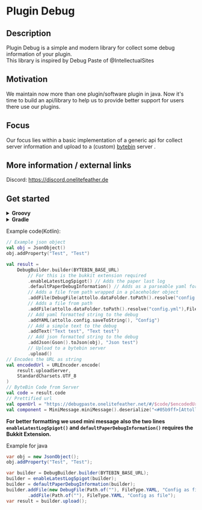# Plugin Debug

## Description
Plugin Debug is a simple and modern library for collect some debug information of your plugin.  
This library is inspired by Debug Paste of @IntellectualSites

## Motivation
We maintain now more than one plugin/software plugin in java. Now it's time to build an api/library to help us to provide better support for users there use our plugins. 

## Focus
Our focus lies within a basic implementation of a generic api for collect server information and upload to a (custom) [bytebin](https://github.com/lucko/bytebin) server .

## More information / external links

Discord: https://discord.onelitefeather.de

## Get started
<details>
<summary><strong>Groovy</strong></summary>

```groovy
dependencies {
    // Core
    implementation 'dev.themeinerlp:plugin-debug:1.0.0'
    // Bukkit Extension
    implementation 'dev.themeinerlp.plugin-debug:bukkit-extension:1.0.0'
}
```
</details>
<details>
<summary><strong>Gradle</strong></summary>

```kt
dependencies {
    // Core
    implementation("dev.themeinerlp:plugin-debug:1.0.0")
    // Bukkit Extension
    implementation("dev.themeinerlp.plugin-debug:bukkit-extension:1.0.0")
}
```
</details>

Example code(Kotlin):
```kt
// Example json object
val obj = JsonObject()
obj.addProperty("Test", "Test")

val result =
    DebugBuilder.builder(BYTEBIN_BASE_URL)
        // For this is the bukkit extension required 
        .enableLatestLogSpigot() // Adds the paper last log
        .defaultPaperDebugInformation() // Adds as a parseable yaml format some system relevant information from bukkit
        // Adds a file from path wrapped in a placeholder object
        .addFile(DebugFile(attollo.dataFolder.toPath().resolve("config.yml"),FileType.YAML,"Config as file object"))
        // Adds a file from path
        .addFile(attollo.dataFolder.toPath().resolve("config.yml"),FileType.YAML,"Config as file")
        // Add yaml formatted string to the debug
        .addYAML(attollo.config.saveToString(), "Config")
        // Add a simple text to the debug
        .addText("Text test", "Text test")
        // Add json formatted string to the debug
        .addJson(Gson().toJson(obj), "Json test")
        // Upload to a bytebin server
        .upload()
// Encodes the URL as string
val encodedUrl = URLEncoder.encode(
    result.uploadServer,
    StandardCharsets.UTF_8
)
// ByteBin Code from Server
val code = result.code
// Prettified url 
val openUrl = "https://debugpaste.onelitefeather.net/#/$code/$encodedUrl/"
val component = MiniMessage.miniMessage().deserialize("<#05b9ff>[Attollo] <yellow><click:OPEN_URL:'$openUrl'>Click <u>here</u> to open the debug paste</click>")
```
**For better formatting we used mini message also the two lines `enableLatestLogSpigot()` and `defaultPaperDebugInformation()` requires the Bukkit Extension.**

Example for java 
```java
var obj = new JsonObject();
obj.addProperty("Test", "Test");

var builder = DebugBuilder.builder(BYTEBIN_BASE_URL);
builder = enableLatestLogSpigot(builder);
builder = defaultPaperDebugInformation(builder);
builder.addFile(new DebugFile(Path.of(""), FileType.YAML, "Config as file object"))
        .addFile(Path.of(""), FileType.YAML, "Config as file");
var result = builder.upload();
```
